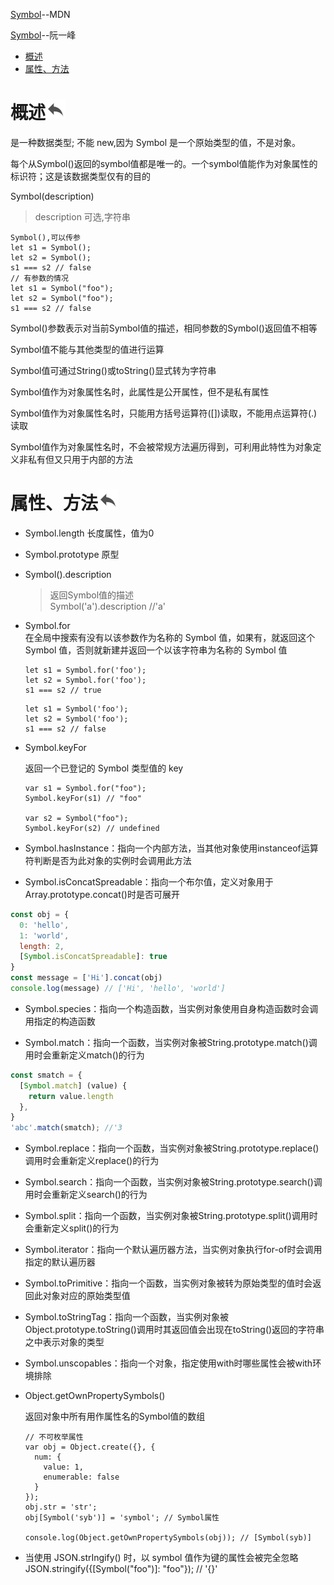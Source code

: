 <a id="top"></a>

[Symbol](https://developer.mozilla.org/zh-CN/docs/Web/JavaScript/Reference/Global_Objects/Symbol)--MDN

[Symbol](https://es6.ruanyifeng.com/#docs/symbol)--阮一峰

* <a href="#概述">概述</a>
* <a href="#属性、方法">属性、方法</a>

# <a name="概述">概述</a>[![bakTop](./img/backward.png)](#top)

是一种数据类型; 不能 new,因为 Symbol 是一个原始类型的值，不是对象。

每个从Symbol()返回的symbol值都是唯一的。一个symbol值能作为对象属性的标识符；这是该数据类型仅有的目的

Symbol(description)
>description 可选,字符串

>
    Symbol(),可以传参
    let s1 = Symbol();
    let s2 = Symbol();
    s1 === s2 // false
    // 有参数的情况
    let s1 = Symbol("foo");
    let s2 = Symbol("foo");
    s1 === s2 // false

Symbol()参数表示对当前Symbol值的描述，相同参数的Symbol()返回值不相等

Symbol值不能与其他类型的值进行运算

Symbol值可通过String()或toString()显式转为字符串

Symbol值作为对象属性名时，此属性是公开属性，但不是私有属性

Symbol值作为对象属性名时，只能用方括号运算符([])读取，不能用点运算符(.)读取

Symbol值作为对象属性名时，不会被常规方法遍历得到，可利用此特性为对象定义非私有但又只用于内部的方法

# <a name="属性、方法">属性、方法</a>[![bakTop](./img/backward.png)](#top)

* Symbol.length 长度属性，值为0

* Symbol.prototype 原型

* Symbol().description
  >返回Symbol值的描述  
  >Symbol('a').description //'a'

* Symbol.for  
  在全局中搜索有没有以该参数作为名称的 Symbol 值，如果有，就返回这个 Symbol 值，否则就新建并返回一个以该字符串为名称的 Symbol 值
  >
      let s1 = Symbol.for('foo');
      let s2 = Symbol.for('foo');
      s1 === s2 // true
  >
      let s1 = Symbol('foo');
      let s2 = Symbol('foo');
      s1 === s2 // false

* Symbol.keyFor  

  返回一个已登记的 Symbol 类型值的 key
  >
      var s1 = Symbol.for("foo");
      Symbol.keyFor(s1) // "foo"

      var s2 = Symbol("foo");
      Symbol.keyFor(s2) // undefined


* Symbol.hasInstance：指向一个内部方法，当其他对象使用instanceof运算符判断是否为此对象的实例时会调用此方法

* Symbol.isConcatSpreadable：指向一个布尔值，定义对象用于Array.prototype.concat()时是否可展开
```js
const obj = {
  0: 'hello',
  1: 'world',
  length: 2,
  [Symbol.isConcatSpreadable]: true
}
const message = ['Hi'].concat(obj)
console.log(message) // ['Hi', 'hello', 'world']
```

* Symbol.species：指向一个构造函数，当实例对象使用自身构造函数时会调用指定的构造函数

* Symbol.match：指向一个函数，当实例对象被String.prototype.match()调用时会重新定义match()的行为
```js
const smatch = {
  [Symbol.match] (value) {
    return value.length
  },
}
'abc'.match(smatch); //'3
```

* Symbol.replace：指向一个函数，当实例对象被String.prototype.replace()调用时会重新定义replace()的行为
* Symbol.search：指向一个函数，当实例对象被String.prototype.search()调用时会重新定义search()的行为
* Symbol.split：指向一个函数，当实例对象被String.prototype.split()调用时会重新定义split()的行为



* Symbol.iterator：指向一个默认遍历器方法，当实例对象执行for-of时会调用指定的默认遍历器

* Symbol.toPrimitive：指向一个函数，当实例对象被转为原始类型的值时会返回此对象对应的原始类型值

* Symbol.toStringTag：指向一个函数，当实例对象被Object.prototype.toString()调用时其返回值会出现在toString()返回的字符串之中表示对象的类型

* Symbol.unscopables：指向一个对象，指定使用with时哪些属性会被with环境排除

* Object.getOwnPropertySymbols()

  返回对象中所有用作属性名的Symbol值的数组
  >
      // 不可枚举属性
      var obj = Object.create({}, {
        num: {
          value: 1,
          enumerable: false
        }
      });
      obj.str = 'str';
      obj[Symbol('syb')] = 'symbol'; // Symbol属性

      console.log(Object.getOwnPropertySymbols(obj)); // [Symbol(syb)]

* 当使用 JSON.strIngify() 时，以 symbol 值作为键的属性会被完全忽略  
JSON.stringify({[Symbol("foo")]: "foo"});  // '{}'

# <a name=""></a>
